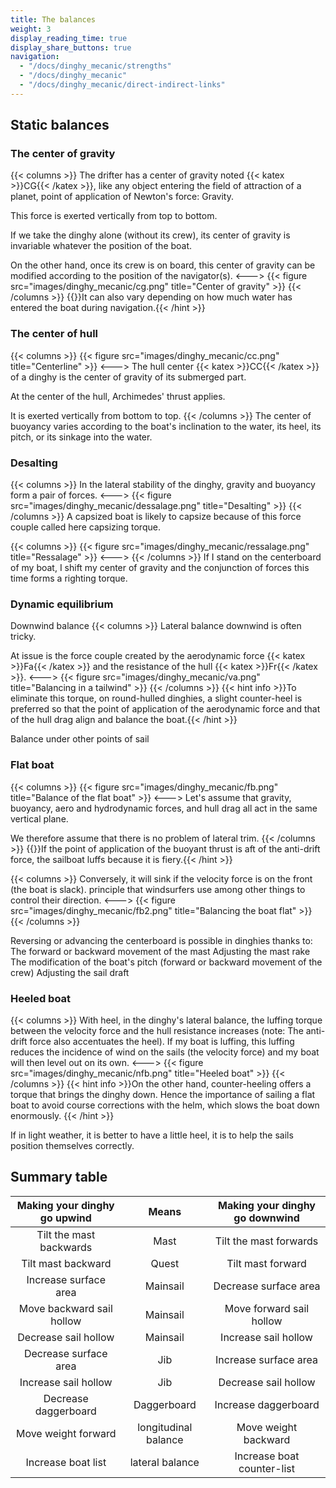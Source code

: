 ```yaml
---
title: The balances
weight: 3
display_reading_time: true
display_share_buttons: true
navigation:
  - "/docs/dinghy_mecanic/strengths"
  - "/docs/dinghy_mecanic"
  - "/docs/dinghy_mecanic/direct-indirect-links"
---
```

## Static balances

### The center of gravity
{{< columns >}}
The drifter has a center of gravity noted {{< katex >}}CG{{< /katex >}}, like any object entering the field of attraction of a planet, point of application of Newton's force: Gravity.

This force is exerted vertically from top to bottom.

If we take the dinghy alone (without its crew), its center of gravity is invariable whatever the position of the boat.

On the other hand, once its crew is on board, this center of gravity can be modified according to the position of the navigator(s).
<--->
{{< figure src="images/dinghy_mecanic/cg.png" title="Center of gravity" >}}
{{< /columns >}}
{{<hint info>}}It can also vary depending on how much water has entered the boat during navigation.{{< /hint >}}

### The center of hull

{{< columns >}}
{{< figure src="images/dinghy_mecanic/cc.png" title="Centerline" >}}
<--->
The hull center {{< katex >}}CC{{< /katex >}} of a dinghy is the center of gravity of its submerged part.

At the center of the hull, Archimedes' thrust applies.

It is exerted vertically from bottom to top.
{{< /columns >}}
The center of buoyancy varies according to the boat's inclination to the water, its heel, its pitch, or its sinkage into the water.

### Desalting

{{< columns >}}
In the lateral stability of the dinghy, gravity and buoyancy form a pair of
forces.
<--->
{{< figure src="images/dinghy_mecanic/dessalage.png" title="Desalting" >}}
{{< /columns >}}
A capsized boat is likely to capsize because of this force couple called here capsizing torque.

{{< columns >}}
{{< figure src="images/dinghy_mecanic/ressalage.png" title="Ressalage" >}}
<--->
{{< /columns >}}
If I stand on the centerboard of my boat, I shift my center of gravity and the conjunction of forces this time forms a righting torque.

### Dynamic equilibrium

 Downwind balance
{{< columns >}}
Lateral balance downwind is often tricky.

At issue is the force couple created by the aerodynamic force {{< katex >}}Fa{{< /katex >}} and the resistance of the hull {{< katex >}}Fr{{< /katex >}}.
<--->
{{< figure src="images/dinghy_mecanic/va.png" title="Balancing in a tailwind" >}}
{{< /columns >}}
{{< hint info >}}To eliminate this torque, on round-hulled dinghies, a slight counter-heel is preferred so that the point of application of the aerodynamic force and that of the hull drag align and balance the boat.{{< /hint >}}

 Balance under other points of sail

### Flat boat
{{< columns >}}
{{< figure src="images/dinghy_mecanic/fb.png" title="Balance of the flat boat" >}}
<--->
Let's assume that gravity, buoyancy, aero and hydrodynamic forces, and hull drag all act in the same vertical plane.

We therefore assume that there is no problem of lateral trim.
{{< /columns >}}
{{<hint info>}}If the point of application of the buoyant thrust is aft of the anti-drift force, the sailboat luffs because it is fiery.{{< /hint >}}

{{< columns >}}
Conversely, it will sink if the velocity force is on the front (the boat is slack).
principle that windsurfers use among other things to control their direction.
<--->
{{< figure src="images/dinghy_mecanic/fb2.png" title="Balancing the boat flat" >}}
{{< /columns >}}

Reversing or advancing the centerboard is possible in dinghies thanks to:
 The forward or backward movement of the mast
 Adjusting the mast rake
 The modification of the boat's pitch (forward or backward movement of the crew)
 Adjusting the sail draft

### Heeled boat
{{< columns >}}
With heel, in the dinghy's lateral balance, the luffing torque between the velocity force and the hull resistance increases (note: The anti-drift force also accentuates the heel). If my boat is luffing, this luffing reduces the incidence of wind on the sails (the velocity force) and my boat will then level out on its own.
<--->
{{< figure src="images/dinghy_mecanic/nfb.png" title="Heeled boat" >}}
{{< /columns >}}
{{< hint info >}}On the other hand, counter-heeling offers a torque that brings the dinghy down. Hence the importance of sailing a flat boat to avoid course corrections with the helm, which slows the boat down enormously. {{< /hint >}}

If in light weather, it is better to have a little heel, it is to help the sails position themselves correctly.

## Summary table

| Making your dinghy go upwind |        Means         | Making your dinghy go downwind |
|:----------------------------:|:--------------------:|:------------------------------:|
|   Tilt the mast backwards    |         Mast         |     Tilt the mast forwards     |
|      Tilt mast backward      |        Quest         |       Tilt mast forward        |
|    Increase surface area     |       Mainsail       |     Decrease surface area      |
|  Move backward sail hollow   |       Mainsail       |    Move forward sail hollow    |
|     Decrease sail hollow     |       Mainsail       |      Increase sail hollow      |
|    Decrease surface area     |         Jib          |     Increase surface area      |
|     Increase sail hollow     |         Jib          |      Decrease sail hollow      |
|     Decrease daggerboard     |     Daggerboard      |      Increase daggerboard      |
|     Move weight forward      | longitudinal balance |      Move weight backward      |
|      Increase boat list      |   lateral balance    |   Increase boat counter-list   |